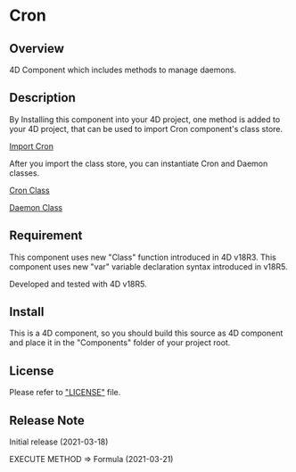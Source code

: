 # Cron

## Overview

4D Component which includes methods to manage daemons.

## Description

By Installing this component into your 4D project, one method is added to your 4D project, that can be used to import Cron component's class store.

[Import Cron](src/Documentation/Methods/ImportCron.md)

After you import the class store, you can instantiate Cron and Daemon classes.

[Cron Class](src/Documentation/Classes/Cron.md)

[Daemon Class](src/Documentation/Classes/Daemon.md)

## Requirement

This component uses new "Class" function introduced in 4D v18R3.
This component uses new "var" variable declaration syntax introduced in v18R5.

Developed and tested with 4D v18R5.

## Install

This is a 4D component, so you should build this source as 4D component and place it in the "Components" folder of your project root.

## License

Please refer to ["LICENSE"](LICENSE) file.

## Release Note

Initial release (2021-03-18)

EXECUTE METHOD => Formula (2021-03-21)
